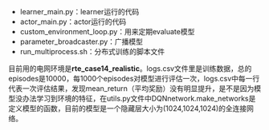- learner_main.py：learner运行的代码
- actor_main.py：actor运行的代码
- custom_environment_loop.py：用来定期evaluate模型
- parameter_broadcaster.py：广播模型
- run_multiprocess.sh：分布式训练的脚本文件

目前用的电网环境是**rte_case14_realistic**。logs.csv文件里是训练数据，总的episodes是10000，每1000个episodes对模型进行评估一次，logs.csv中每一行代表一次评估结果，发现mean_return（平均奖励）没有明显提升，是不是因为模型没办法学习到环境的特征，在utils.py文件中DQNnetwork.make_networks是定义模型的函数，目前的模型是一个隐藏层大小为(1024,1024,1024)的全连接网络。